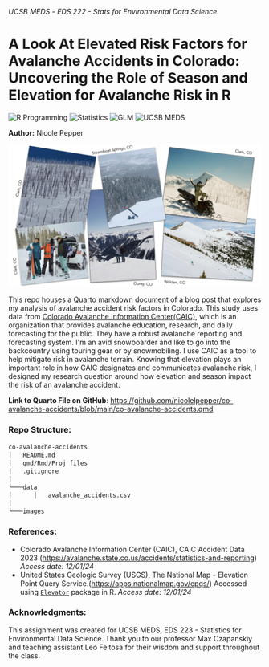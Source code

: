 *UCSB MEDS* - *EDS 222 - Stats for Environmental Data Science*

# A Look At Elevated Risk Factors for Avalanche Accidents in Colorado: Uncovering the Role of Season and Elevation for Avalanche Risk in R

![R Programming](https://img.shields.io/badge/R_Programming-cornflowerblue?style=for-the-badge&logo=R) ![Statistics](https://img.shields.io/badge/Statistics-purple?style=for-the-badge) ![GLM](https://img.shields.io/badge/GLM-orange?style=for-the-badge)  ![UCSB MEDS](https://img.shields.io/badge/UCSB%20MEDS-blue?style=for-the-badge) 

**Author:** Nicole Pepper

![ ](images/backcountry.jpg)


This repo houses a [Quarto markdown document](https://github.com/nicolelpepper/co-avalanche-accidents/blob/main/co-avalanche-accidents.qmd) of a blog post that explores my analysis of avalanche accident risk factors in Colorado. This study uses data from [Colorado Avalanche Information Center(CAIC)](https://avalanche.state.co.us/), which is an organization that provides avalanche education, research, and daily forecasting for the public. They have a robust avalanche reporting and forecasting system. I'm an avid snowboarder and like to go into the backcountry using touring gear or by snowmobiling. I use CAIC as a tool to help mitigate risk in avalanche terrain. Knowing that elevation plays an important role in how CAIC designates and communicates avalanche risk, I designed my research question around how elevation and season impact the risk of an avalanche accident.

**Link to Quarto File on GitHub**: https://github.com/nicolelpepper/co-avalanche-accidents/blob/main/co-avalanche-accidents.qmd
### Repo Structure:

```
co-avalanche-accidents
│   README.md
│   qmd/Rmd/Proj files
|   .gitignore
│
└───data
│      │   avalanche_accidents.csv
│
└───images
```
### References:

- Colorado Avalanche Information Center (CAIC), CAIC Accident Data 2023 (https://avalanche.state.co.us/accidents/statistics-and-reporting) *Access date: 12/01/24*
- United States Geologic Survey (USGS), The National Map - Elevation Point Query Service.(https://apps.nationalmap.gov/epqs/) Accessed using [`Elevator`](https://cran.r-project.org/web/packages/elevatr/index.html) package in R. *Access date: 12/01/24*

### Acknowledgments:
This assignment was created for UCSB MEDS, EDS 223 - Statistics for Environmental Data Science. Thank you to our professor Max Czapanskiy and teaching assistant Leo Feitosa for their wisdom and support throughout the class.
